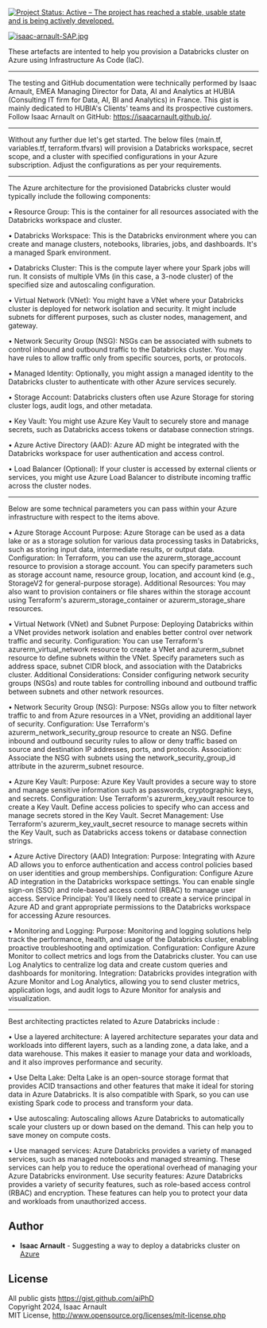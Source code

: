[![Project Status: Active – The project has reached a stable, usable state and is being actively developed.](https://www.repostatus.org/badges/latest/active.svg)](https://www.repostatus.org/#active)

[![isaac-arnault-SAP.jpg](https://i.postimg.cc/6qhJFQs5/isaac-arnault-SAP.jpg)](https://postimg.cc/H8jhydsf)

These artefacts are intented to help you provision a Databricks cluster on Azure using Infrastructure As Code (IaC).

<hr>

The testing and GitHub documentation were technically performed by Isaac Arnault, EMEA Managing Director for Data, AI and Analytics at HUBIA (Consulting IT firm for Data, AI, BI and Analytics) in France. This gist is mainly dedicated to HUBIA's Clients' teams and its prospective customers. Follow Isaac Arnault on GitHub: https://isaacarnault.github.io/.

<hr>

Without any further due let's get started.
The below files (main.tf, variables.tf, terraform.tfvars) will provision a Databricks workspace, secret scope, and a cluster with specified configurations in your Azure subscription. Adjust the configurations as per your requirements.

<hr>

The Azure architecture for the provisioned Databricks cluster would typically include the following components:

• Resource Group: This is the container for all resources associated with the Databricks workspace and cluster.

• Databricks Workspace: This is the Databricks environment where you can create and manage clusters, notebooks, libraries, jobs, and dashboards. It's a managed Spark environment.

• Databricks Cluster: This is the compute layer where your Spark jobs will run. It consists of multiple VMs (in this case, a 3-node cluster) of the specified size and autoscaling configuration.

• Virtual Network (VNet): You might have a VNet where your Databricks cluster is deployed for network isolation and security. It might include subnets for different purposes, such as cluster nodes, management, and gateway.

• Network Security Group (NSG): NSGs can be associated with subnets to control inbound and outbound traffic to the Databricks cluster. You may have rules to allow traffic only from specific sources, ports, or protocols.

• Managed Identity: Optionally, you might assign a managed identity to the Databricks cluster to authenticate with other Azure services securely.

• Storage Account: Databricks clusters often use Azure Storage for storing cluster logs, audit logs, and other metadata.

• Key Vault: You might use Azure Key Vault to securely store and manage secrets, such as Databricks access tokens or database connection strings.

• Azure Active Directory (AAD): Azure AD might be integrated with the Databricks workspace for user authentication and access control.

• Load Balancer (Optional): If your cluster is accessed by external clients or services, you might use Azure Load Balancer to distribute incoming traffic across the cluster nodes.

<hr>
Below are some technical parameters you can pass within your Azure infrastructure with respect to the items above.

• Azure Storage Account
Purpose: Azure Storage can be used as a data lake or as a storage solution for various data processing tasks in Databricks, such as storing input data, intermediate results, or output data.
Configuration: In Terraform, you can use the azurerm_storage_account resource to provision a storage account. You can specify parameters such as storage account name, resource group, location, and account kind (e.g., StorageV2 for general-purpose storage).
Additional Resources: You may also want to provision containers or file shares within the storage account using Terraform's azurerm_storage_container or azurerm_storage_share resources.

• Virtual Network (VNet) and Subnet
Purpose: Deploying Databricks within a VNet provides network isolation and enables better control over network traffic and security.
Configuration: You can use Terraform's azurerm_virtual_network resource to create a VNet and azurerm_subnet resource to define subnets within the VNet. Specify parameters such as address space, subnet CIDR block, and association with the Databricks cluster.
Additional Considerations: Consider configuring network security groups (NSGs) and route tables for controlling inbound and outbound traffic between subnets and other network resources.

• Network Security Group (NSG):
Purpose: NSGs allow you to filter network traffic to and from Azure resources in a VNet, providing an additional layer of security.
Configuration: Use Terraform's azurerm_network_security_group resource to create an NSG. Define inbound and outbound security rules to allow or deny traffic based on source and destination IP addresses, ports, and protocols.
Association: Associate the NSG with subnets using the network_security_group_id attribute in the azurerm_subnet resource.

• Azure Key Vault:
Purpose: Azure Key Vault provides a secure way to store and manage sensitive information such as passwords, cryptographic keys, and secrets.
Configuration: Use Terraform's azurerm_key_vault resource to create a Key Vault. Define access policies to specify who can access and manage secrets stored in the Key Vault.
Secret Management: Use Terraform's azurerm_key_vault_secret resource to manage secrets within the Key Vault, such as Databricks access tokens or database connection strings.

• Azure Active Directory (AAD) Integration:
Purpose: Integrating with Azure AD allows you to enforce authentication and access control policies based on user identities and group memberships.
Configuration: Configure Azure AD integration in the Databricks workspace settings. You can enable single sign-on (SSO) and role-based access control (RBAC) to manage user access.
Service Principal: You'll likely need to create a service principal in Azure AD and grant appropriate permissions to the Databricks workspace for accessing Azure resources.

• Monitoring and Logging:
Purpose: Monitoring and logging solutions help track the performance, health, and usage of the Databricks cluster, enabling proactive troubleshooting and optimization.
Configuration: Configure Azure Monitor to collect metrics and logs from the Databricks cluster. You can use Log Analytics to centralize log data and create custom queries and dashboards for monitoring.
Integration: Databricks provides integration with Azure Monitor and Log Analytics, allowing you to send cluster metrics, application logs, and audit logs to Azure Monitor for analysis and visualization.

<hr>
Best architecting practictes related to Azure Databricks include :

• Use a layered architecture: A layered architecture separates your data and workloads into different layers, such as a landing zone, a data lake, and a data warehouse. This makes it easier to manage your data and workloads, and it also improves performance and security.

• Use Delta Lake: Delta Lake is an open-source storage format that provides ACID transactions and other features that make it ideal for storing data in Azure Databricks. It is also compatible with Spark, so you can use existing Spark code to process and transform your data.

• Use autoscaling: Autoscaling allows Azure Databricks to automatically scale your clusters up or down based on the demand. This can help you to save money on compute costs.

• Use managed services: Azure Databricks provides a variety of managed services, such as managed notebooks and managed streaming. These services can help you to reduce the operational overhead of managing your Azure Databricks environment.
Use security features: Azure Databricks provides a variety of security features, such as role-based access control (RBAC) and encryption. These features can help you to protect your data and workloads from unauthorized access.


## Author

* **Isaac Arnault** - Suggesting a way to deploy a databricks cluster on [Azure](https://azure.microsoft.com)

## License

All public gists https://gist.github.com/aiPhD<br>
Copyright 2024, Isaac Arnault<br>
MIT License, http://www.opensource.org/licenses/mit-license.php
